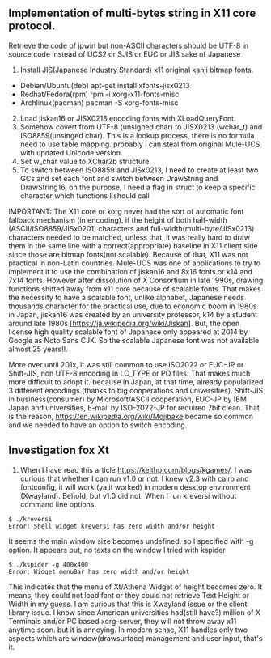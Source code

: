 ## Implementation of multi-bytes string in X11 core protocol.

Retrieve the code of jpwin but non-ASCII characters should be UTF-8 in source code instead of UCS2 or SJIS or EUC or JIS  sake of Japanese
1.  Install JIS(Japanese Industry Standard) x11 original kanji bitmap fonts.
* Debian/Ubuntu(deb) apt-get install xfonts-jisx0213
* Redhat/Fedora(rpm) rpm -i xorg-x11-fonts-misc
* Archlinux(pacman) pacman -S xorg-fonts-misc
2. Load jiskan16 or  JISX0213 encoding fonts with XLoadQueryFont.
3. Somehow covert from UTF-8 (unsigned char) to JISX0213 (wchar_t) and ISO8859(unsinged char). This is a lookup process, there is no formula need to use table mapping.
   probably I can steal from original Mule-UCS with updated Unicode version.
4. Set w_char value to XChar2b structure.
5. To switch between ISO8859 and JISx0213, I need to create at least two GCs and set each font and switch between DrawString and DrawString16, on the purpose,
I need a flag in struct to keep a specific character which functions I should call

IMPORTANT: The X11 core or xorg never had the sort of automatic font fallback mechanism (in encoding). if the height of both half-width (ASCII/ISO8859/JISx0201) characters and full-width(multi-byte/JISx0213) characters needed to be matched, unless that, it was really hard to draw them in the same line with a correct(appropriate) baseline in X11 client side since those are bitmap fonts(not scalable). Because of that, X11 was not practical in non-Latin countries. Mule-UCS was one of applications to try to implement it to use the combination of jiskan16 and 8x16 fonts or k14 and 7x14 fonts. However after dissolution of X Consortium in late 1990s, drawing functions shifted away from x11 core because of scalable fonts. That makes the necessity to have a scalable font, unlike alphabet, Japanese needs thousands character for the practical use, due to economic boom in 1980s in Japan, jiskan16 was created by an university professor, k14 by a student around late 1980s [https://ja.wikipedia.org/wiki/Jiskan]. But, the open license high quality scalable font of Japanese only appeared at 2014 by Google as Noto Sans CJK. So the scalable Japanese font was not available almost 25 years!!.

More over until 201x, it was still common to use ISO2022 or EUC-JP or Shift-JIS, non UTF-8 encoding in LC_TYPE or PO files. That makes much more difficult to adopt it. because in Japan, at that time, already popularized 3 different encodings (thanks to big cooperations and universities). Shift-JIS in business(consumer) by Microsoft/ASCII cooperation, EUC-JP by IBM Japan and universities, E-mail by ISO-2022-JP for required 7bit clean. That is the reason, https://en.wikipedia.org/wiki/Mojibake became so common and we needed to have an option to switch encoding.

## Investigation fox Xt

1. When I have read this article https://keithp.com/blogs/kgames/. I was curious that whether I can run v1.0 or not. I knew v2.3 with cairo and fontconfig, it will work (ya it worked) in modern desktop environment (Xwayland). Behold, but v1.0 did not. When I run kreversi without command line options.
```
$ ./kreversi
Error: Shell widget kreversi has zero width and/or height
```
It seems the main window size becomes undefined. so I specified with -g option. It appears but, no texts on the window
I tried with kspider
```
$ ./kspider -g 400x400
Error: Widget menuBar has zero width and/or height
```
This indicates that the menu of Xt/Athena Widget of height becomes zero. It means, they could not load font or they could not retrieve Text Height or Width in my guess.
I am curious that this is Xwayland issue or the client library issue.
I know since American universities had(still have?) million of X Terminals and/or PC based xorg-server, they will not throw away x11 anytime soon. but it is annoying.
In modern sense, X11 handles only two aspects which are window(drawsurface) management and user input, that's it.
  